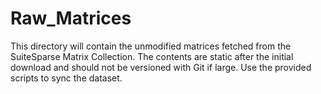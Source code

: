 # Raw_Matrices

This directory will contain the unmodified matrices fetched from the SuiteSparse Matrix Collection. The contents are static after the initial download and should not be versioned with Git if large. Use the provided scripts to sync the dataset.
